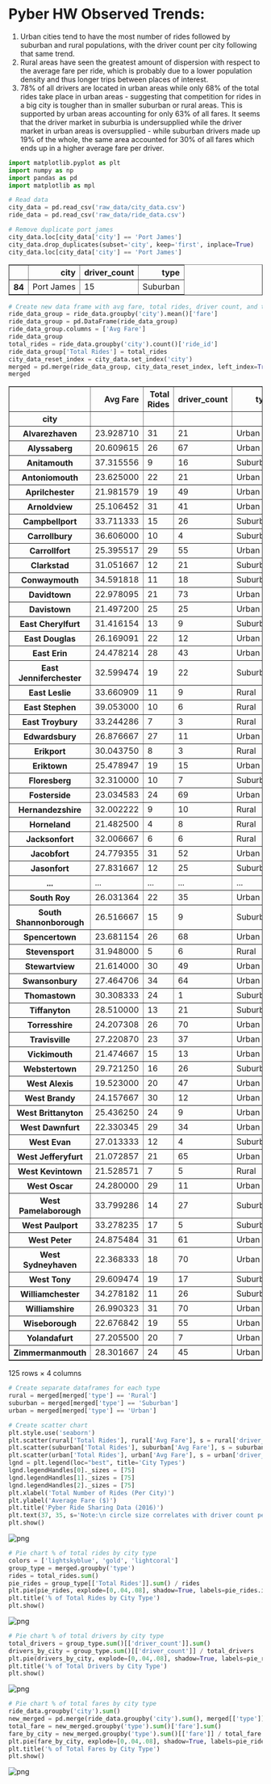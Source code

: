
# Pyber HW Observed Trends:
1. Urban cities tend to have the most number of rides followed by suburban and rural populations, with the driver count per city following that same trend.
2. Rural areas have seen the greatest amount of dispersion with respect to the average fare per ride, which is probably due to a lower population density and thus longer trips between places of interest.
3. 78% of all drivers are located in urban areas while only 68% of the total rides take place in urban areas - suggesting that competition for rides in a big city is tougher than in smaller suburban or rural areas. This is supported by urban areas accounting for only 63% of all fares. It seems that the driver market in suburbia is undersupplied while the driver market in urban areas is oversupplied - while suburban drivers made up 19% of the whole, the same area accounted for 30% of all fares which ends up in a higher average fare per driver.   


```python
import matplotlib.pyplot as plt
import numpy as np
import pandas as pd
import matplotlib as mpl
```


```python
# Read data
city_data = pd.read_csv('raw_data/city_data.csv')
ride_data = pd.read_csv('raw_data/ride_data.csv')
```


```python
# Remove duplicate port james
city_data.loc[city_data['city'] == 'Port James']
city_data.drop_duplicates(subset='city', keep='first', inplace=True)
city_data.loc[city_data['city'] == 'Port James']
```




<div>
<style>
    .dataframe thead tr:only-child th {
        text-align: right;
    }

    .dataframe thead th {
        text-align: left;
    }

    .dataframe tbody tr th {
        vertical-align: top;
    }
</style>
<table border="1" class="dataframe">
  <thead>
    <tr style="text-align: right;">
      <th></th>
      <th>city</th>
      <th>driver_count</th>
      <th>type</th>
    </tr>
  </thead>
  <tbody>
    <tr>
      <th>84</th>
      <td>Port James</td>
      <td>15</td>
      <td>Suburban</td>
    </tr>
  </tbody>
</table>
</div>




```python
# Create new data frame with avg fare, total rides, driver count, and type by city
ride_data_group = ride_data.groupby('city').mean()['fare']
ride_data_group = pd.DataFrame(ride_data_group)
ride_data_group.columns = ['Avg Fare']
ride_data_group
total_rides = ride_data.groupby('city').count()['ride_id']
ride_data_group['Total Rides'] = total_rides
city_data_reset_index = city_data.set_index('city')
merged = pd.merge(ride_data_group, city_data_reset_index, left_index=True, right_index=True)
merged
```




<div>
<style>
    .dataframe thead tr:only-child th {
        text-align: right;
    }

    .dataframe thead th {
        text-align: left;
    }

    .dataframe tbody tr th {
        vertical-align: top;
    }
</style>
<table border="1" class="dataframe">
  <thead>
    <tr style="text-align: right;">
      <th></th>
      <th>Avg Fare</th>
      <th>Total Rides</th>
      <th>driver_count</th>
      <th>type</th>
    </tr>
    <tr>
      <th>city</th>
      <th></th>
      <th></th>
      <th></th>
      <th></th>
    </tr>
  </thead>
  <tbody>
    <tr>
      <th>Alvarezhaven</th>
      <td>23.928710</td>
      <td>31</td>
      <td>21</td>
      <td>Urban</td>
    </tr>
    <tr>
      <th>Alyssaberg</th>
      <td>20.609615</td>
      <td>26</td>
      <td>67</td>
      <td>Urban</td>
    </tr>
    <tr>
      <th>Anitamouth</th>
      <td>37.315556</td>
      <td>9</td>
      <td>16</td>
      <td>Suburban</td>
    </tr>
    <tr>
      <th>Antoniomouth</th>
      <td>23.625000</td>
      <td>22</td>
      <td>21</td>
      <td>Urban</td>
    </tr>
    <tr>
      <th>Aprilchester</th>
      <td>21.981579</td>
      <td>19</td>
      <td>49</td>
      <td>Urban</td>
    </tr>
    <tr>
      <th>Arnoldview</th>
      <td>25.106452</td>
      <td>31</td>
      <td>41</td>
      <td>Urban</td>
    </tr>
    <tr>
      <th>Campbellport</th>
      <td>33.711333</td>
      <td>15</td>
      <td>26</td>
      <td>Suburban</td>
    </tr>
    <tr>
      <th>Carrollbury</th>
      <td>36.606000</td>
      <td>10</td>
      <td>4</td>
      <td>Suburban</td>
    </tr>
    <tr>
      <th>Carrollfort</th>
      <td>25.395517</td>
      <td>29</td>
      <td>55</td>
      <td>Urban</td>
    </tr>
    <tr>
      <th>Clarkstad</th>
      <td>31.051667</td>
      <td>12</td>
      <td>21</td>
      <td>Suburban</td>
    </tr>
    <tr>
      <th>Conwaymouth</th>
      <td>34.591818</td>
      <td>11</td>
      <td>18</td>
      <td>Suburban</td>
    </tr>
    <tr>
      <th>Davidtown</th>
      <td>22.978095</td>
      <td>21</td>
      <td>73</td>
      <td>Urban</td>
    </tr>
    <tr>
      <th>Davistown</th>
      <td>21.497200</td>
      <td>25</td>
      <td>25</td>
      <td>Urban</td>
    </tr>
    <tr>
      <th>East Cherylfurt</th>
      <td>31.416154</td>
      <td>13</td>
      <td>9</td>
      <td>Suburban</td>
    </tr>
    <tr>
      <th>East Douglas</th>
      <td>26.169091</td>
      <td>22</td>
      <td>12</td>
      <td>Urban</td>
    </tr>
    <tr>
      <th>East Erin</th>
      <td>24.478214</td>
      <td>28</td>
      <td>43</td>
      <td>Urban</td>
    </tr>
    <tr>
      <th>East Jenniferchester</th>
      <td>32.599474</td>
      <td>19</td>
      <td>22</td>
      <td>Suburban</td>
    </tr>
    <tr>
      <th>East Leslie</th>
      <td>33.660909</td>
      <td>11</td>
      <td>9</td>
      <td>Rural</td>
    </tr>
    <tr>
      <th>East Stephen</th>
      <td>39.053000</td>
      <td>10</td>
      <td>6</td>
      <td>Rural</td>
    </tr>
    <tr>
      <th>East Troybury</th>
      <td>33.244286</td>
      <td>7</td>
      <td>3</td>
      <td>Rural</td>
    </tr>
    <tr>
      <th>Edwardsbury</th>
      <td>26.876667</td>
      <td>27</td>
      <td>11</td>
      <td>Urban</td>
    </tr>
    <tr>
      <th>Erikport</th>
      <td>30.043750</td>
      <td>8</td>
      <td>3</td>
      <td>Rural</td>
    </tr>
    <tr>
      <th>Eriktown</th>
      <td>25.478947</td>
      <td>19</td>
      <td>15</td>
      <td>Urban</td>
    </tr>
    <tr>
      <th>Floresberg</th>
      <td>32.310000</td>
      <td>10</td>
      <td>7</td>
      <td>Suburban</td>
    </tr>
    <tr>
      <th>Fosterside</th>
      <td>23.034583</td>
      <td>24</td>
      <td>69</td>
      <td>Urban</td>
    </tr>
    <tr>
      <th>Hernandezshire</th>
      <td>32.002222</td>
      <td>9</td>
      <td>10</td>
      <td>Rural</td>
    </tr>
    <tr>
      <th>Horneland</th>
      <td>21.482500</td>
      <td>4</td>
      <td>8</td>
      <td>Rural</td>
    </tr>
    <tr>
      <th>Jacksonfort</th>
      <td>32.006667</td>
      <td>6</td>
      <td>6</td>
      <td>Rural</td>
    </tr>
    <tr>
      <th>Jacobfort</th>
      <td>24.779355</td>
      <td>31</td>
      <td>52</td>
      <td>Urban</td>
    </tr>
    <tr>
      <th>Jasonfort</th>
      <td>27.831667</td>
      <td>12</td>
      <td>25</td>
      <td>Suburban</td>
    </tr>
    <tr>
      <th>...</th>
      <td>...</td>
      <td>...</td>
      <td>...</td>
      <td>...</td>
    </tr>
    <tr>
      <th>South Roy</th>
      <td>26.031364</td>
      <td>22</td>
      <td>35</td>
      <td>Urban</td>
    </tr>
    <tr>
      <th>South Shannonborough</th>
      <td>26.516667</td>
      <td>15</td>
      <td>9</td>
      <td>Suburban</td>
    </tr>
    <tr>
      <th>Spencertown</th>
      <td>23.681154</td>
      <td>26</td>
      <td>68</td>
      <td>Urban</td>
    </tr>
    <tr>
      <th>Stevensport</th>
      <td>31.948000</td>
      <td>5</td>
      <td>6</td>
      <td>Rural</td>
    </tr>
    <tr>
      <th>Stewartview</th>
      <td>21.614000</td>
      <td>30</td>
      <td>49</td>
      <td>Urban</td>
    </tr>
    <tr>
      <th>Swansonbury</th>
      <td>27.464706</td>
      <td>34</td>
      <td>64</td>
      <td>Urban</td>
    </tr>
    <tr>
      <th>Thomastown</th>
      <td>30.308333</td>
      <td>24</td>
      <td>1</td>
      <td>Suburban</td>
    </tr>
    <tr>
      <th>Tiffanyton</th>
      <td>28.510000</td>
      <td>13</td>
      <td>21</td>
      <td>Suburban</td>
    </tr>
    <tr>
      <th>Torresshire</th>
      <td>24.207308</td>
      <td>26</td>
      <td>70</td>
      <td>Urban</td>
    </tr>
    <tr>
      <th>Travisville</th>
      <td>27.220870</td>
      <td>23</td>
      <td>37</td>
      <td>Urban</td>
    </tr>
    <tr>
      <th>Vickimouth</th>
      <td>21.474667</td>
      <td>15</td>
      <td>13</td>
      <td>Urban</td>
    </tr>
    <tr>
      <th>Webstertown</th>
      <td>29.721250</td>
      <td>16</td>
      <td>26</td>
      <td>Suburban</td>
    </tr>
    <tr>
      <th>West Alexis</th>
      <td>19.523000</td>
      <td>20</td>
      <td>47</td>
      <td>Urban</td>
    </tr>
    <tr>
      <th>West Brandy</th>
      <td>24.157667</td>
      <td>30</td>
      <td>12</td>
      <td>Urban</td>
    </tr>
    <tr>
      <th>West Brittanyton</th>
      <td>25.436250</td>
      <td>24</td>
      <td>9</td>
      <td>Urban</td>
    </tr>
    <tr>
      <th>West Dawnfurt</th>
      <td>22.330345</td>
      <td>29</td>
      <td>34</td>
      <td>Urban</td>
    </tr>
    <tr>
      <th>West Evan</th>
      <td>27.013333</td>
      <td>12</td>
      <td>4</td>
      <td>Suburban</td>
    </tr>
    <tr>
      <th>West Jefferyfurt</th>
      <td>21.072857</td>
      <td>21</td>
      <td>65</td>
      <td>Urban</td>
    </tr>
    <tr>
      <th>West Kevintown</th>
      <td>21.528571</td>
      <td>7</td>
      <td>5</td>
      <td>Rural</td>
    </tr>
    <tr>
      <th>West Oscar</th>
      <td>24.280000</td>
      <td>29</td>
      <td>11</td>
      <td>Urban</td>
    </tr>
    <tr>
      <th>West Pamelaborough</th>
      <td>33.799286</td>
      <td>14</td>
      <td>27</td>
      <td>Suburban</td>
    </tr>
    <tr>
      <th>West Paulport</th>
      <td>33.278235</td>
      <td>17</td>
      <td>5</td>
      <td>Suburban</td>
    </tr>
    <tr>
      <th>West Peter</th>
      <td>24.875484</td>
      <td>31</td>
      <td>61</td>
      <td>Urban</td>
    </tr>
    <tr>
      <th>West Sydneyhaven</th>
      <td>22.368333</td>
      <td>18</td>
      <td>70</td>
      <td>Urban</td>
    </tr>
    <tr>
      <th>West Tony</th>
      <td>29.609474</td>
      <td>19</td>
      <td>17</td>
      <td>Suburban</td>
    </tr>
    <tr>
      <th>Williamchester</th>
      <td>34.278182</td>
      <td>11</td>
      <td>26</td>
      <td>Suburban</td>
    </tr>
    <tr>
      <th>Williamshire</th>
      <td>26.990323</td>
      <td>31</td>
      <td>70</td>
      <td>Urban</td>
    </tr>
    <tr>
      <th>Wiseborough</th>
      <td>22.676842</td>
      <td>19</td>
      <td>55</td>
      <td>Urban</td>
    </tr>
    <tr>
      <th>Yolandafurt</th>
      <td>27.205500</td>
      <td>20</td>
      <td>7</td>
      <td>Urban</td>
    </tr>
    <tr>
      <th>Zimmermanmouth</th>
      <td>28.301667</td>
      <td>24</td>
      <td>45</td>
      <td>Urban</td>
    </tr>
  </tbody>
</table>
<p>125 rows × 4 columns</p>
</div>




```python
# Create separate dataframes for each type
rural = merged[merged['type'] == 'Rural']
suburban = merged[merged['type'] == 'Suburban']
urban = merged[merged['type'] == 'Urban']
```


```python
# Create scatter chart
plt.style.use('seaborn')
plt.scatter(rural['Total Rides'], rural['Avg Fare'], s = rural['driver_count']*10, c='lightskyblue', edgecolor = 'black', linewidths = 1, label = 'Rural', alpha =0.75)
plt.scatter(suburban['Total Rides'], suburban['Avg Fare'], s = suburban['driver_count']*10, c='gold', edgecolor = 'black', linewidths = 1, label = 'Suburban', alpha =0.75)
plt.scatter(urban['Total Rides'], urban['Avg Fare'], s = urban['driver_count']*10, c='lightcoral', edgecolor = 'black', linewidths = 1, label = 'Urban', alpha =0.75)
lgnd = plt.legend(loc="best", title='City Types')
lgnd.legendHandles[0]._sizes = [75]
lgnd.legendHandles[1]._sizes = [75]
lgnd.legendHandles[2]._sizes = [75]
plt.xlabel('Total Number of Rides (Per City)')
plt.ylabel('Average Fare ($)')
plt.title('Pyber Ride Sharing Data (2016)')
plt.text(37, 35, s='Note:\n circle size correlates with driver count per city')
plt.show()
```


![png](pyber_script_files/pyber_script_6_0.png)



```python
# Pie chart % of total rides by city type
colors = ['lightskyblue', 'gold', 'lightcoral']
group_type = merged.groupby('type')
rides = total_rides.sum()
pie_rides = group_type[['Total Rides']].sum() / rides
plt.pie(pie_rides, explode=[0,.04,.08], shadow=True, labels=pie_rides.index, colors=colors, autopct="%1.1f%%", startangle=120)
plt.title('% of Total Rides by City Type')
plt.show()
```


![png](pyber_script_files/pyber_script_7_0.png)



```python
# Pie chart % of total drivers by city type
total_drivers = group_type.sum()[['driver_count']].sum()
drivers_by_city = group_type.sum()[['driver_count']] / total_drivers
plt.pie(drivers_by_city, explode=[0,.04,.08], shadow=True, labels=pie_rides.index, colors=colors, autopct="%1.1f%%", startangle=120)
plt.title('% of Total Drivers by City Type')
plt.show()
```


![png](pyber_script_files/pyber_script_8_0.png)



```python
# Pie chart % of total fares by city type
ride_data.groupby('city').sum()
new_merged = pd.merge(ride_data.groupby('city').sum(), merged[['type']], left_index=True, right_index=True)
total_fare = new_merged.groupby('type').sum()['fare'].sum()
fare_by_city = new_merged.groupby('type').sum()[['fare']] / total_fare
plt.pie(fare_by_city, explode=[0,.04,.08], shadow=True, labels=pie_rides.index, colors=colors, autopct="%1.1f%%", startangle=120)
plt.title('% of Total Fares by City Type')
plt.show()
```


![png](pyber_script_files/pyber_script_9_0.png)

